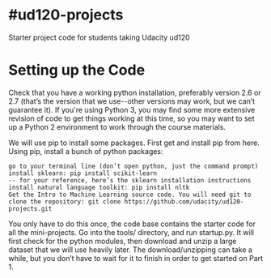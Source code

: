 #ud120-projects
==============

Starter project code for students taking Udacity ud120

# Setting up the Code
Check that you have a working python installation, preferably version 2.6 or 2.7 (that’s the version that we use--other versions may work, but we can’t guarantee it). If you're using Python 3, you may find some more extensive revision of code to get things working at this time, so you may want to set up a Python 2 environment to work through the course materials.

We will use pip to install some packages. First get and install pip from here. Using pip, install a bunch of python packages:

    go to your terminal line (don’t open python, just the command prompt)
    install sklearn: pip install scikit-learn
    -- for your reference, here’s the sklearn installation instructions
    install natural language toolkit: pip install nltk
    Get the Intro to Machine Learning source code. You will need git to clone the repository: git clone https://github.com/udacity/ud120-projects.git

You only have to do this once, the code base contains the starter code for all the mini-projects. Go into the tools/ directory, and run startup.py. It will first check for the python modules, then download and unzip a large dataset that we will use heavily later. The download/unzipping can take a while, but you don’t have to wait for it to finish in order to get started on Part 1.

